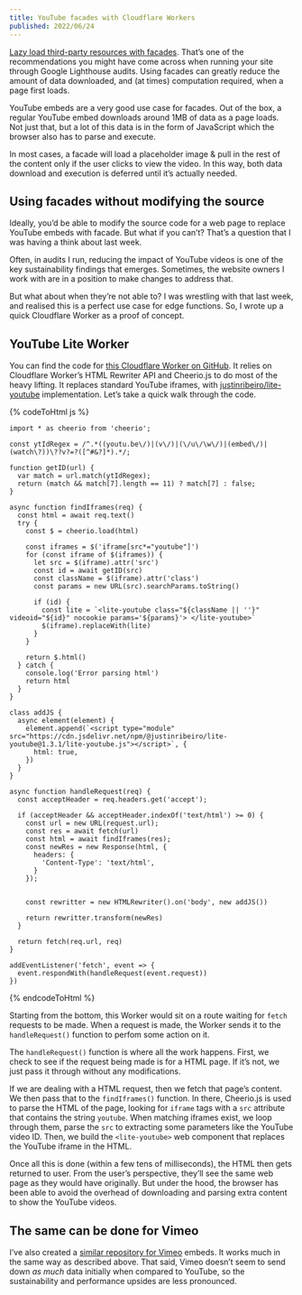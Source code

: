 ```yaml
---
title: YouTube facades with Cloudflare Workers
published: 2022/06/24
---
```


[Lazy load third-party resources with facades](https://web.dev/third-party-facades/). That’s one of the recommendations you might have come across when running your site through Google Lighthouse audits. Using facades can greatly reduce the amount of data downloaded, and (at times) computation required, when a page first loads.

YouTube embeds are a very good use case for facades. Out of the box, a regular YouTube embed downloads around 1MB of data as a page loads. Not just that, but a lot of this data is in the form of JavaScript which the browser also has to parse and execute.

In most cases, a facade will load a placeholder image & pull in the rest of the content only if the user clicks to view the video. In this way, both data download and execution is deferred until it’s actually needed.

## Using facades without modifying the source

Ideally, you’d be able to modify the source code for a web page to replace YouTube embeds with facade. But what if you can’t? That’s a question that I was having a think about last week.

Often, in audits I run, reducing the impact of YouTube videos is one of the key sustainability findings that emerges. Sometimes, the website owners I work with are in a position to make changes to address that.

But what about when they’re not able to? I was wrestling with that last week, and realised this is a perfect use case for edge functions. So, I wrote up a quick Cloudflare Worker as a proof of concept.

## YouTube Lite Worker

You can find the code for [this Cloudflare Worker on GitHub](https://github.com/fershad/yt-lite-worker). It relies on Cloudflare Worker’s HTML Rewriter API and Cheerio.js to do most of the heavy lifting. It replaces standard YouTube iframes, with [justinribeiro/lite-youtube](https://github.com/justinribeiro/lite-youtube) implementation. Let’s take a quick walk through the code.

{% codeToHtml js %}
<!-- markdownlint-disable -->
    import * as cheerio from 'cheerio';

    const ytIdRegex = /^.*((youtu.be\/)|(v\/)|(\/u\/\w\/)|(embed\/)|(watch\?))\??v?=?([^#&?]*).*/;

    function getID(url) {
      var match = url.match(ytIdRegex);
      return (match && match[7].length == 11) ? match[7] : false;
    }

    async function findIframes(req) {
      const html = await req.text()
      try {
        const $ = cheerio.load(html)

        const iframes = $('iframe[src*="youtube"]')
        for (const iframe of $(iframes)) {
          let src = $(iframe).attr('src')
          const id = await getID(src)
          const className = $(iframe).attr('class')
          const params = new URL(src).searchParams.toString()

          if (id) {
            const lite = `<lite-youtube class="${className || ''}" videoid="${id}" nocookie params='${params}'> </lite-youtube>`
            $(iframe).replaceWith(lite)
          }
        }

        return $.html()
      } catch {
        console.log('Error parsing html')
        return html
      }
    }

    class addJS {
      async element(element) {
        element.append(`<script type="module" src="https://cdn.jsdelivr.net/npm/@justinribeiro/lite-youtube@1.3.1/lite-youtube.js"></script>`, {
          html: true,
        })
      }
    }

    async function handleRequest(req) {
      const acceptHeader = req.headers.get('accept');

      if (acceptHeader && acceptHeader.indexOf('text/html') >= 0) {
        const url = new URL(request.url);
        const res = await fetch(url)
        const html = await findIframes(res);
        const newRes = new Response(html, {
          headers: {
            'Content-Type': 'text/html',
          }
        });


        const rewritter = new HTMLRewriter().on('body', new addJS())

        return rewritter.transform(newRes)
      }

      return fetch(req.url, req)
    }

    addEventListener('fetch', event => {
      event.respondWith(handleRequest(event.request))
    })
<!-- markdownlint-enable -->
{% endcodeToHtml %}

Starting from the bottom, this Worker would sit on a route waiting for `fetch` requests to be made. When a request is made, the Worker sends it to the `handleRequest()` function to perfom some action on it.

The `handleRequest()` function is where all the work happens. First, we check to see if the request being made is for a HTML page. If it’s not, we just pass it through without any modifications.

If we are dealing with a HTML request, then we fetch that page’s content. We then pass that to the `findIframes()` function. In there, Cheerio.js is used to parse the HTML of the page, looking for `iframe` tags with a `src` attribute that contains the string `youtube`. When matching iframes exist, we loop through them, parse the `src` to extracting some parameters like the YouTube video ID. Then, we build the `<lite-youtube>` web component that replaces the YouTube iframe in the HTML.

Once all this is done (within a few tens of milliseconds), the HTML then gets returned to user. From the user’s perspective, they’ll see the same web page as they would have originally. But under the hood, the browser has been able to avoid the overhead of downloading and parsing extra content to show the YouTube videos.

## The same can be done for Vimeo

I’ve also created a [similar repository for Vimeo](https://github.com/fershad/vimeo-lite-worker) embeds. It works much in the same way as described above. That said, Vimeo doesn’t seem to send down _as much_ data initially when compared to YouTube, so the sustainability and performance upsides are less pronounced.
